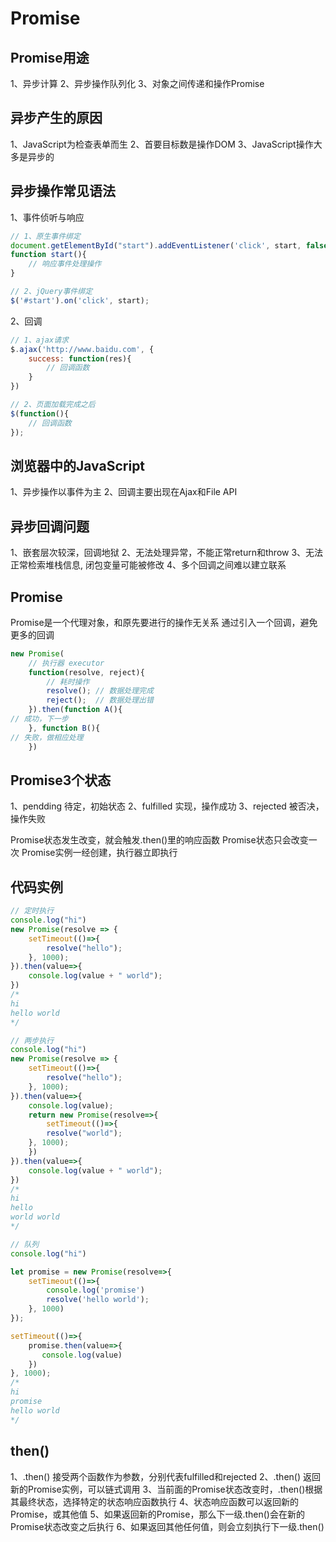 # Promise

## Promise用途
1、异步计算
2、异步操作队列化
3、对象之间传递和操作Promise

## 异步产生的原因
1、JavaScript为检查表单而生
2、首要目标数是操作DOM
3、JavaScript操作大多是异步的

## 异步操作常见语法
1、事件侦听与响应
```js
// 1、原生事件绑定
document.getElementById("start").addEventListener('click', start, false);
function start(){
    // 响应事件处理操作
}

// 2、jQuery事件绑定
$('#start').on('click', start);
```

2、回调
```js
// 1、ajax请求
$.ajax('http://www.baidu.com', {
    success: function(res){
        // 回调函数
    }
})

// 2、页面加载完成之后
$(function(){
    // 回调函数
});
```

## 浏览器中的JavaScript
1、异步操作以事件为主
2、回调主要出现在Ajax和File API

## 异步回调问题
1、嵌套层次较深，回调地狱
2、无法处理异常，不能正常return和throw
3、无法正常检索堆栈信息, 闭包变量可能被修改
4、多个回调之间难以建立联系

## Promise
Promise是一个代理对象，和原先要进行的操作无关系
通过引入一个回调，避免更多的回调

```js
new Promise(
    // 执行器 executor
    function(resolve, reject){
        // 耗时操作
        resolve(); // 数据处理完成
        reject();  // 数据处理出错
    }).then(function A(){
// 成功，下一步
    }, function B(){
// 失败，做相应处理
    })
```

## Promise3个状态

1、pendding 待定，初始状态
2、fulfilled 实现，操作成功
3、rejected 被否决，操作失败

Promise状态发生改变，就会触发.then()里的响应函数
Promise状态只会改变一次
Promise实例一经创建，执行器立即执行

## 代码实例
```js
// 定时执行
console.log("hi")
new Promise(resolve => {
    setTimeout(()=>{
        resolve("hello");
    }, 1000);
}).then(value=>{
    console.log(value + " world");
})
/*
hi
hello world
*/
```

```js
// 两步执行
console.log("hi")
new Promise(resolve => {
    setTimeout(()=>{
        resolve("hello");
    }, 1000);
}).then(value=>{
    console.log(value);
    return new Promise(resolve=>{
        setTimeout(()=>{
        resolve("world");
    }, 1000);
    })
}).then(value=>{
    console.log(value + " world");
})
/*
hi
hello
world world
*/
```

```js
// 队列
console.log("hi")

let promise = new Promise(resolve=>{
    setTimeout(()=>{
        console.log('promise')
        resolve('hello world');
    }, 1000)
});

setTimeout(()=>{
    promise.then(value=>{
       console.log(value) 
    })
}, 1000);
/*
hi
promise
hello world
*/
```

## then()

1、.then() 接受两个函数作为参数，分别代表fulfilled和rejected
2、.then() 返回新的Promise实例，可以链式调用
3、当前面的Promise状态改变时，.then()根据其最终状态，选择特定的状态响应函数执行
4、状态响应函数可以返回新的Promise，或其他值
5、如果返回新的Promise，那么下一级.then()会在新的Promise状态改变之后执行
6、如果返回其他任何值，则会立刻执行下一级.then()
